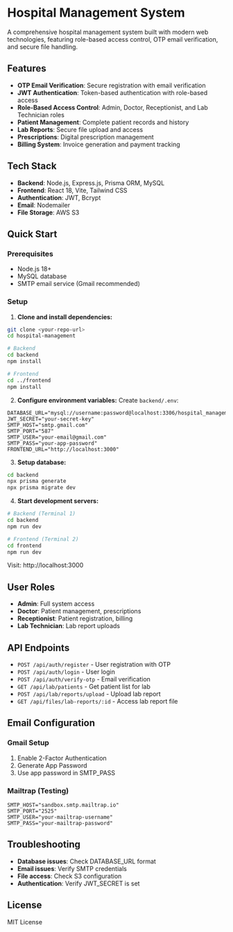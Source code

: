 # Hospital Management System

A comprehensive hospital management system built with modern web technologies, featuring role-based access control, OTP email verification, and secure file handling.

## Features

- **OTP Email Verification**: Secure registration with email verification
- **JWT Authentication**: Token-based authentication with role-based access
- **Role-Based Access Control**: Admin, Doctor, Receptionist, and Lab Technician roles
- **Patient Management**: Complete patient records and history
- **Lab Reports**: Secure file upload and access
- **Prescriptions**: Digital prescription management
- **Billing System**: Invoice generation and payment tracking

## Tech Stack

- **Backend**: Node.js, Express.js, Prisma ORM, MySQL
- **Frontend**: React 18, Vite, Tailwind CSS
- **Authentication**: JWT, Bcrypt
- **Email**: Nodemailer
- **File Storage**: AWS S3

## Quick Start

### Prerequisites
- Node.js 18+
- MySQL database
- SMTP email service (Gmail recommended)

### Setup

1. **Clone and install dependencies:**
```bash
git clone <your-repo-url>
cd hospital-management

# Backend
cd backend
npm install

# Frontend
cd ../frontend
npm install
```

2. **Configure environment variables:**
Create `backend/.env`:
```env
DATABASE_URL="mysql://username:password@localhost:3306/hospital_management"
JWT_SECRET="your-secret-key"
SMTP_HOST="smtp.gmail.com"
SMTP_PORT="587"
SMTP_USER="your-email@gmail.com"
SMTP_PASS="your-app-password"
FRONTEND_URL="http://localhost:3000"
```

3. **Setup database:**
```bash
cd backend
npx prisma generate
npx prisma migrate dev
```

4. **Start development servers:**
```bash
# Backend (Terminal 1)
cd backend
npm run dev

# Frontend (Terminal 2)
cd frontend
npm run dev
```

Visit: http://localhost:3000

## User Roles

- **Admin**: Full system access
- **Doctor**: Patient management, prescriptions
- **Receptionist**: Patient registration, billing
- **Lab Technician**: Lab report uploads

## API Endpoints

- `POST /api/auth/register` - User registration with OTP
- `POST /api/auth/login` - User login
- `POST /api/auth/verify-otp` - Email verification
- `GET /api/lab/patients` - Get patient list for lab
- `POST /api/lab/reports/upload` - Upload lab report
- `GET /api/files/lab-reports/:id` - Access lab report file

## Email Configuration

### Gmail Setup
1. Enable 2-Factor Authentication
2. Generate App Password
3. Use app password in SMTP_PASS

### Mailtrap (Testing)
```env
SMTP_HOST="sandbox.smtp.mailtrap.io"
SMTP_PORT="2525"
SMTP_USER="your-mailtrap-username"
SMTP_PASS="your-mailtrap-password"
```

## Troubleshooting

- **Database issues**: Check DATABASE_URL format
- **Email issues**: Verify SMTP credentials
- **File access**: Check S3 configuration
- **Authentication**: Verify JWT_SECRET is set

## License

MIT License